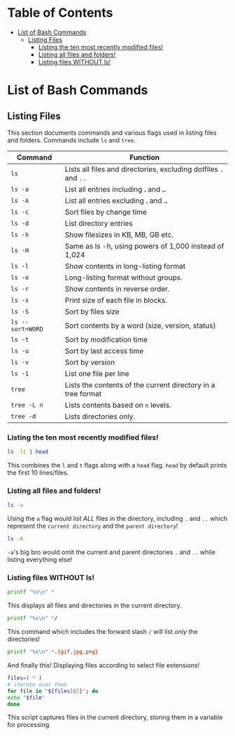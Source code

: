 Table of Contents
=================

   * [List of Bash Commands](#list-of-bash-commands)
      * [Listing Files](#listing-files)
         * [Listing the ten most recently modified files!](#listing-the-ten-most-recently-modified-files)
         * [Listing all files and folders!](#listing-all-files-and-folders)
         * [Listing files WITHOUT ls!](#listing-files-without-ls)

# List of Bash Commands

## Listing Files

This section documents commands and various flags used in listing files and folders. Commands include `ls` and `tree`.

| Command          | Function                                                     |
| ---------------- | ------------------------------------------------------------ |
| `ls`             | Lists all files and directories, excluding dotfiles `.` and `..` |
| `ls -a`          | List all entries including **.** and **..**                  |
| `ls -A`          | List all entries excluding **.** and **..**                  |
| `ls -c`          | Sort files by change time                                    |
| `ls -d `         | List directory entries                                       |
| `ls -h`          | Show filesizes in KB, MB, GB etc.                            |
| `ls -H`          | Same as ls -h, using powers of 1,000 instead of 1,024        |
| `ls -l`          | Show contents in long-listing format                         |
| `ls -o`          | Long-listing format without groups.                          |
| `ls -r`          | Show contents in reverse order.                              |
| `ls -s`          | Print size of each file in blocks.                           |
| `ls -S`          | Sort by files size                                           |
| `ls --sort=WORD` | Sort contents by a word (size, version, status)              |
| `ls -t`          | Sort by modification time                                    |
| `ls -u`          | Sort by last access time                                     |
| `ls -v `         | Sort by version                                              |
| `ls -1`          | List one file per line                                       |
| `tree`           | Lists the contents of the current directory in a tree format |
| `tree -L n`      | Lists contents based on `n` levels.                          |
| `tree -d`        | Lists directories only.                                      |

### Listing the ten most recently modified files!

```bash
ls -lt | head	
```

This combines the `l` and `t` flags along with a `head` flag. `head` by default prints the first 10 lines/files.

### Listing all files and folders!

```bash
ls -a 
```

Using the `a` flag would list *ALL* files in the directory, including `.` and `..` which represent the `current directory` and the `parent directory`!

```bash
ls -A
```

`-a`'s big bro would omit the current and parent directories `.` and `..` while listing everything else!

### Listing files WITHOUT ls!

```bash
printf "%s\n" *
```

This displays all files and directories in the current directory.

```bash
printf "%s\n" */
```

This command which includes the forward slash `/` will list *only* the directories!

```bash
printf "%s\n" *.{gif,jpg,png}
```

And finally this! Displaying files according to select file extensions!

```bash
files=( * )
# iterate over them
for file in "${files[@]}"; do
echo "$file"
done
```

This script captures files in the current directory, storing them in a variable for processing.

### 





























